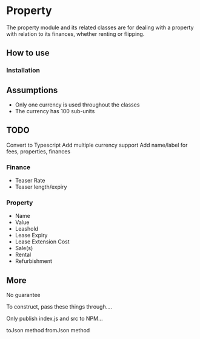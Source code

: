 # Property
The property module and its related classes are for dealing with a property with relation to its finances, whether renting or flipping.

## How to use
### Installation

## Assumptions
* Only one currency is used throughout the classes
* The currency has 100 sub-units
## TODO
Convert to Typescript
Add multiple currency support
Add name/label for fees, properties, finances
### Finance
* Teaser Rate
* Teaser length/expiry
### Property
* Name
* Value
* Leashold
* Lease Expiry
* Lease Extension Cost
* Sale(s)
* Rental
* Refurbishment

## More
No guarantee



To construct, pass these things through....

Only publish index.js and src to NPM...

toJson method
fromJson method
